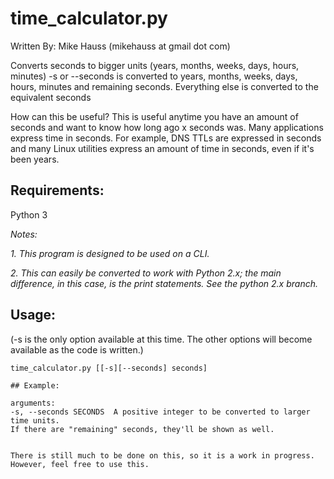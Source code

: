 # time_calculator.py

Written By: Mike Hauss (mikehauss at gmail dot com)

Converts seconds to bigger units (years, months, weeks, days, hours, minutes)
-s or --seconds is converted to years, months, weeks, days, hours, minutes and remaining seconds.
Everything else is converted to the equivalent seconds

How can this be useful?
This is useful anytime you have an amount of seconds and want to know how long ago x seconds was.  Many applications express time in seconds.  For example, DNS TTLs are expressed in seconds and many Linux utilities express an amount of time in seconds, even if it's been years.

## Requirements:
Python 3

_Notes:_ 

_1. This program is designed to be used on a CLI._

_2. This can easily be converted to work with Python 2.x; the main difference, in this case, is the print statements.  See the python 2.x branch._

## Usage:
(-s is the only option available at this time.  The other options will become available as the code is written.)
```
time_calculator.py [[-s][--seconds] seconds]

## Example:

arguments:
-s, --seconds SECONDS  A positive integer to be converted to larger time units.
If there are "remaining" seconds, they'll be shown as well.


There is still much to be done on this, so it is a work in progress.  However, feel free to use this.
```
